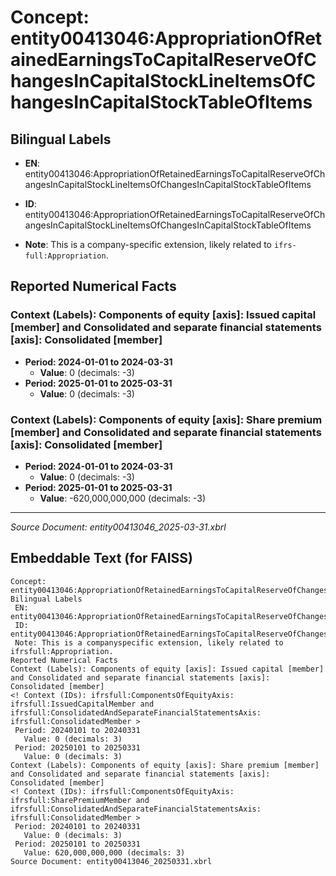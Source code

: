 # Concept: entity00413046:AppropriationOfRetainedEarningsToCapitalReserveOfChangesInCapitalStockLineItemsOfChangesInCapitalStockTableOfItems

## Bilingual Labels
- **EN**: entity00413046:AppropriationOfRetainedEarningsToCapitalReserveOfChangesInCapitalStockLineItemsOfChangesInCapitalStockTableOfItems

- **ID**: entity00413046:AppropriationOfRetainedEarningsToCapitalReserveOfChangesInCapitalStockLineItemsOfChangesInCapitalStockTableOfItems
- **Note**: This is a company-specific extension, likely related to `ifrs-full:Appropriation`.

## Reported Numerical Facts

### **Context (Labels): Components of equity [axis]: Issued capital [member] and Consolidated and separate financial statements [axis]: Consolidated [member]**
<!-- Context (IDs): ifrs-full:ComponentsOfEquityAxis: ifrs-full:IssuedCapitalMember and ifrs-full:ConsolidatedAndSeparateFinancialStatementsAxis: ifrs-full:ConsolidatedMember -->
- **Period: 2024-01-01 to 2024-03-31**
  - **Value**: 0 (decimals: -3)
- **Period: 2025-01-01 to 2025-03-31**
  - **Value**: 0 (decimals: -3)

### **Context (Labels): Components of equity [axis]: Share premium [member] and Consolidated and separate financial statements [axis]: Consolidated [member]**
<!-- Context (IDs): ifrs-full:ComponentsOfEquityAxis: ifrs-full:SharePremiumMember and ifrs-full:ConsolidatedAndSeparateFinancialStatementsAxis: ifrs-full:ConsolidatedMember -->
- **Period: 2024-01-01 to 2024-03-31**
  - **Value**: 0 (decimals: -3)
- **Period: 2025-01-01 to 2025-03-31**
  - **Value**: -620,000,000,000 (decimals: -3)

---
*Source Document: entity00413046_2025-03-31.xbrl*
## Embeddable Text (for FAISS)
```text
Concept: entity00413046:AppropriationOfRetainedEarningsToCapitalReserveOfChangesInCapitalStockLineItemsOfChangesInCapitalStockTableOfItems
Bilingual Labels
 EN: entity00413046:AppropriationOfRetainedEarningsToCapitalReserveOfChangesInCapitalStockLineItemsOfChangesInCapitalStockTableOfItems
 ID: entity00413046:AppropriationOfRetainedEarningsToCapitalReserveOfChangesInCapitalStockLineItemsOfChangesInCapitalStockTableOfItems
 Note: This is a companyspecific extension, likely related to ifrsfull:Appropriation.
Reported Numerical Facts
Context (Labels): Components of equity [axis]: Issued capital [member] and Consolidated and separate financial statements [axis]: Consolidated [member]
<! Context (IDs): ifrsfull:ComponentsOfEquityAxis: ifrsfull:IssuedCapitalMember and ifrsfull:ConsolidatedAndSeparateFinancialStatementsAxis: ifrsfull:ConsolidatedMember >
 Period: 20240101 to 20240331
   Value: 0 (decimals: 3)
 Period: 20250101 to 20250331
   Value: 0 (decimals: 3)
Context (Labels): Components of equity [axis]: Share premium [member] and Consolidated and separate financial statements [axis]: Consolidated [member]
<! Context (IDs): ifrsfull:ComponentsOfEquityAxis: ifrsfull:SharePremiumMember and ifrsfull:ConsolidatedAndSeparateFinancialStatementsAxis: ifrsfull:ConsolidatedMember >
 Period: 20240101 to 20240331
   Value: 0 (decimals: 3)
 Period: 20250101 to 20250331
   Value: 620,000,000,000 (decimals: 3)
Source Document: entity00413046_20250331.xbrl
```